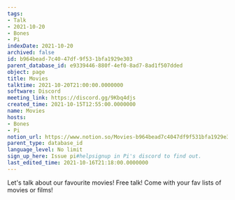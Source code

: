```yaml
---
tags:
- Talk
- 2021-10-20
- Bones
- Pi
indexDate: 2021-10-20
archived: false
id: b964bead-7c40-47df-9f53-1bfa1929e303
parent_database_id: e9339446-880f-4ef0-8ad7-8ad1f507dded
object: page
title: Movies
talktime: 2021-10-20T21:00:00.0000000
software: Discord
meeting_link: https://discord.gg/9Kbq4djs
created_time: 2021-10-15T12:55:00.0000000
name: Movies
hosts:
- Bones
- Pi
notion_url: https://www.notion.so/Movies-b964bead7c4047df9f531bfa1929e303
parent_type: database_id
language_level: No limit
sign_up_here: Issue pi#helpsignup in Pi's discord to find out.
last_edited_time: 2021-10-16T21:18:00.0000000
---
```


Let's talk about our favourite movies!
Free talk! Come with your fav lists of movies or films!


